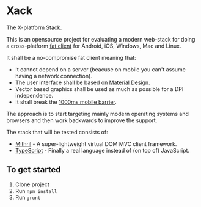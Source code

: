# Xack
The X-platform Stack. 

This is an opensource project for evaluating a modern web-stack for doing a cross-platform [fat client](https://en.wikipedia.org/wiki/Fat_client) for Android, iOS, Windows, Mac and Linux. 

It shall be a no-compromise fat client meaning that:
* It cannot depend on a server (beacuse on mobile you can't assume having a network connection).
* The user interface shall be based on [Material Design](https://www.google.com/design/spec/material-design/introduction.html).
* Vector based graphics shall be used as much as possible for a DPI independence.
* It shall break the [1000ms mobile barrier](http://alistapart.com/blog/post/breaking-the-1000ms-time-to-glass-mobile-barrier).

The approach is to start targeting mainly modern operating systems and browsers and then work backwards to improve the support.

The stack that will be tested consists of:
* [Mithril](https://github.com/lhorie/mithril.js) - A super-lightweight virtual DOM MVC client framework.
* [TypeScript](http://www.typescriptlang.org/) - Finally a real language instead of (on top of) JavaScript.


## To get started

1. Clone project
2. Run `npm install`
3. Run `grunt`
